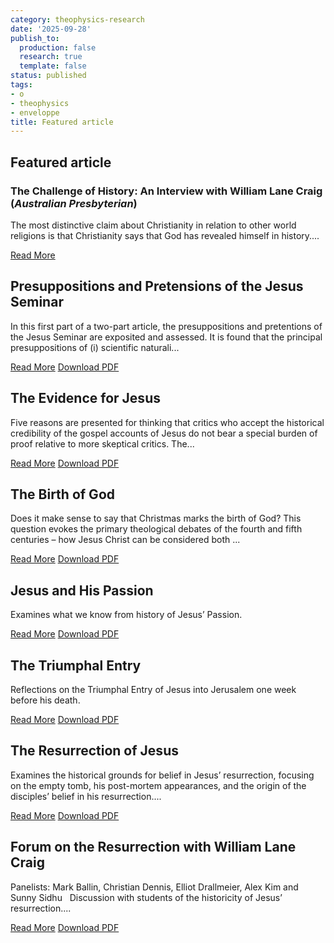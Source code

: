 ```yaml
---
category: theophysics-research
date: '2025-09-28'
publish_to:
  production: false
  research: true
  template: false
status: published
tags:
- o
- theophysics
- enveloppe
title: Featured article
---
```

   
## Featured article   
   
### The Challenge of History: An Interview with William Lane Craig (_Australian Presbyterian_)   
   
The most distinctive claim about Christianity in relation to other world religions is that Christianity says that God has revealed himself in history....   
   
[Read More](https://www.reasonablefaith.org/writings/popular-writings/jesus-of-nazareth/the-challenge-of-history-an-interview-with-william-lane-craig/)   
   
## Presuppositions and Pretensions of the Jesus Seminar   
   
In this first part of a two-part article, the presuppositions and pretentions of the Jesus Seminar are exposited and assessed. It is found that the principal presuppositions of (i) scientific naturali...   
   
[Read More](https://www.reasonablefaith.org/writings/popular-writings/jesus-of-nazareth/presuppositions-and-pretensions-of-the-jesus-seminar/) [Download PDF](https://www.reasonablefaith.org/images/uploads/Presuppositions_and_Pretensions_of_the_Jesus_Seminar.pdf)   
   
## The Evidence for Jesus   
   
Five reasons are presented for thinking that critics who accept the historical credibility of the gospel accounts of Jesus do not bear a special burden of proof relative to more skeptical critics. The...   
   
[Read More](https://www.reasonablefaith.org/writings/popular-writings/jesus-of-nazareth/the-evidence-for-jesus/) [Download PDF](https://www.reasonablefaith.org/images/uploads/The_Evidence_for_Jesus.pdf)   
   
## The Birth of God   
   
Does it make sense to say that Christmas marks the birth of God? This question evokes the primary theological debates of the fourth and fifth centuries – how Jesus Christ can be considered both ...   
   
[Read More](https://www.reasonablefaith.org/writings/popular-writings/jesus-of-nazareth/the-birth-of-god/) [Download PDF](https://www.reasonablefaith.org/images/uploads/The_Birth_of_God.pdf)   
   
## Jesus and His Passion   
   
Examines what we know from history of Jesus’ Passion.   
   
[Read More](https://www.reasonablefaith.org/writings/popular-writings/jesus-of-nazareth/jesus-and-his-passion/) [Download PDF](https://www.reasonablefaith.org/images/uploads/Jesus_and_His_Passion.pdf)   
   
## The Triumphal Entry   
   
Reflections on the Triumphal Entry of Jesus into Jerusalem one week before his death.   
   
[Read More](https://www.reasonablefaith.org/writings/popular-writings/jesus-of-nazareth/the-triumphal-entry/) [Download PDF](https://www.reasonablefaith.org/images/uploads/The_Triumphal_Entry.pdf)   
   
## The Resurrection of Jesus   
   
Examines the historical grounds for belief in Jesus’ resurrection, focusing on the empty tomb, his post-mortem appearances, and the origin of the disciples’ belief in his resurrection....   
   
[Read More](https://www.reasonablefaith.org/writings/popular-writings/jesus-of-nazareth/the-resurrection-of-jesus/) [Download PDF](https://www.reasonablefaith.org/images/uploads/The_Resurrection_of_Jesus.pdf)   
   
## Forum on the Resurrection with William Lane Craig   
   
Panelists: Mark Ballin, Christian Dennis, Elliot Drallmeier, Alex Kim and Sunny Sidhu   Discussion with students of the historicity of Jesus’ resurrection....   
   
[Read More](https://www.reasonablefaith.org/writings/popular-writings/jesus-of-nazareth/forum-on-the-resurrection-with-william-lane-craig/) [Download PDF](https://www.reasonablefaith.org/images/uploads/Forum_on_the_Resurrection_with_William_Lane_Craig.pdf)